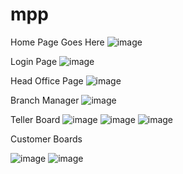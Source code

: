 # mpp

Home Page Goes Here
![image](https://user-images.githubusercontent.com/40207646/113500686-95686300-94e5-11eb-90a7-4d1ab44b05e4.png)


Login Page
![image](https://user-images.githubusercontent.com/40207646/113500666-6fdb5980-94e5-11eb-9f54-bfe90ad03f40.png)


Head Office Page
![image](https://user-images.githubusercontent.com/40207646/113500855-fcd2e280-94e6-11eb-82cf-61749b35ccc5.png)


Branch Manager
![image](https://user-images.githubusercontent.com/40207646/113500959-a5814200-94e7-11eb-8285-e4d89b9a5a80.png)


Teller Board
![image](https://user-images.githubusercontent.com/40207646/113501030-1f193000-94e8-11eb-8fe9-321bf65c2568.png)
![image](https://user-images.githubusercontent.com/40207646/113501616-22aeb600-94ec-11eb-827e-cd1a7e91133f.png)
![image](https://user-images.githubusercontent.com/40207646/113501863-f1cf8080-94ed-11eb-906b-c6bb2b924c05.png)





Customer Boards

![image](https://user-images.githubusercontent.com/40207646/113501047-453ed000-94e8-11eb-9082-1e001e78be66.png)
![image](https://user-images.githubusercontent.com/40207646/113501059-57b90980-94e8-11eb-8706-608ccdbf48ca.png)

